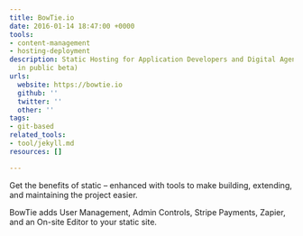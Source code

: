 ```yaml
---
title: BowTie.io
date: 2016-01-14 18:47:00 +0000
tools:
- content-management
- hosting-deployment
description: Static Hosting for Application Developers and Digital Agencies (currently
  in public beta)
urls:
  website: https://bowtie.io
  github: ''
  twitter: ''
  other: ''
tags:
- git-based
related_tools:
- tool/jekyll.md
resources: []

---
```

Get the benefits of static – enhanced with tools to make building, extending, and maintaining the project easier.

BowTie adds User Management, Admin Controls, Stripe Payments, Zapier, and an On-site Editor to your static site.
